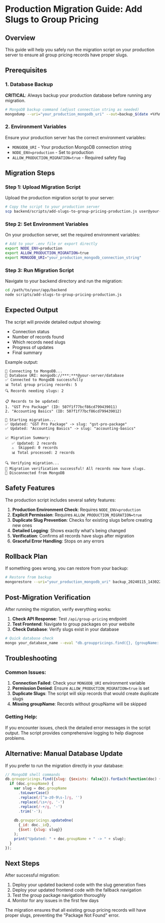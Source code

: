 # Production Migration Guide: Add Slugs to Group Pricing

## Overview
This guide will help you safely run the migration script on your production server to ensure all group pricing records have proper slugs.

## Prerequisites

### 1. Database Backup
**CRITICAL**: Always backup your production database before running any migration.

```bash
# MongoDB backup command (adjust connection string as needed)
mongodump --uri="your_production_mongodb_uri" --out=backup_$(date +%Y%m%d_%H%M%S)
```

### 2. Environment Variables
Ensure your production server has the correct environment variables:
- `MONGODB_URI` - Your production MongoDB connection string
- `NODE_ENV=production` - Set to production
- `ALLOW_PRODUCTION_MIGRATION=true` - Required safety flag

## Migration Steps

### Step 1: Upload Migration Script
Upload the production migration script to your server:
```bash
# Copy the script to your production server
scp backend/scripts/add-slugs-to-group-pricing-production.js user@your-server:/path/to/your/app/backend/scripts/
```

### Step 2: Set Environment Variables
On your production server, set the required environment variables:

```bash
# Add to your .env file or export directly
export NODE_ENV=production
export ALLOW_PRODUCTION_MIGRATION=true
export MONGODB_URI="your_production_mongodb_connection_string"
```

### Step 3: Run Migration Script
Navigate to your backend directory and run the migration:

```bash
cd /path/to/your/app/backend
node scripts/add-slugs-to-group-pricing-production.js
```

## Expected Output

The script will provide detailed output showing:
- Connection status
- Number of records found
- Which records need slugs
- Progress of updates
- Final summary

Example output:
```
🔗 Connecting to MongoDB...
📍 Database URI: mongodb://***:***@your-server/database
✅ Connected to MongoDB successfully
📊 Total group pricing records: 5
🔍 Records needing slugs: 2

📋 Records to be updated:
1. "GST Pro Package" (ID: 507f1f77bcf86cd799439011)
2. "Accounting Basics" (ID: 507f1f77bcf86cd799439012)

🚀 Starting migration...
✅ Updated: "GST Pro Package" -> slug: "gst-pro-package"
✅ Updated: "Accounting Basics" -> slug: "accounting-basics"

📈 Migration Summary:
   ✅ Updated: 2 records
   ⚠️  Skipped: 0 records
   📊 Total processed: 2 records

🔍 Verifying migration...
🎉 Migration verification successful! All records now have slugs.
🔌 Disconnected from MongoDB
```

## Safety Features

The production script includes several safety features:

1. **Production Environment Check**: Requires `NODE_ENV=production`
2. **Explicit Permission**: Requires `ALLOW_PRODUCTION_MIGRATION=true`
3. **Duplicate Slug Prevention**: Checks for existing slugs before creating new ones
4. **Detailed Logging**: Shows exactly what's being changed
5. **Verification**: Confirms all records have slugs after migration
6. **Graceful Error Handling**: Stops on any errors

## Rollback Plan

If something goes wrong, you can restore from your backup:

```bash
# Restore from backup
mongorestore --uri="your_production_mongodb_uri" backup_20240115_143022/
```

## Post-Migration Verification

After running the migration, verify everything works:

1. **Check API Response**: Test `/api/group-pricing` endpoint
2. **Test Frontend**: Navigate to group packages on your website
3. **Check Database**: Verify slugs exist in your database

```bash
# Quick database check
mongo your_database_name --eval "db.grouppricings.find({}, {groupName: 1, slug: 1})"
```

## Troubleshooting

### Common Issues:

1. **Connection Failed**: Check your `MONGODB_URI` environment variable
2. **Permission Denied**: Ensure `ALLOW_PRODUCTION_MIGRATION=true` is set
3. **Duplicate Slugs**: The script will skip records that would create duplicate slugs
4. **Missing groupName**: Records without groupName will be skipped

### Getting Help:

If you encounter issues, check the detailed error messages in the script output. The script provides comprehensive logging to help diagnose problems.

## Alternative: Manual Database Update

If you prefer to run the migration directly in your database:

```javascript
// MongoDB shell commands
db.grouppricings.find({slug: {$exists: false}}).forEach(function(doc) {
  if (doc.groupName) {
    var slug = doc.groupName
      .toLowerCase()
      .replace(/[^a-z0-9\s-]/g, '')
      .replace(/\s+/g, '-')
      .replace(/-+/g, '-')
      .trim('-');
    
    db.grouppricings.updateOne(
      {_id: doc._id},
      {$set: {slug: slug}}
    );
    print("Updated: " + doc.groupName + " -> " + slug);
  }
});
```

## Next Steps

After successful migration:
1. Deploy your updated backend code with the slug generation fixes
2. Deploy your updated frontend code with the fallback navigation
3. Test the group package navigation thoroughly
4. Monitor for any issues in the first few days

The migration ensures that all existing group pricing records will have proper slugs, preventing the "Package Not Found" error.
